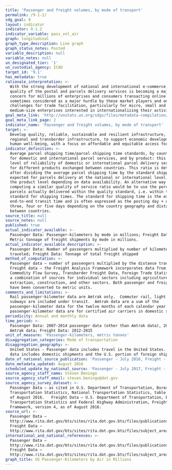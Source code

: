 ```yaml
---
title: 'Passenger and freight volumes, by mode of transport'
permalink: /9-1-2/
sdg_goal: 9
layout: indicator
indicator: 9.1.2
indicator_variable: pass_vol_air
graph: longitudinal
graph_type_description: Line graph
graph_status_notes: Posted
variable_description: null
variable_notes: null
un_designated_tier: '1'
un_custodial_agency: ICAO
target_id: '9.1'
has_metadata: true
rationale_interpretation: >-
  With the strong development of national and international e-commerce, the
  quality of the postal and parcels delivery services is becoming a major
  concern for millions of enterprises and consumers transacting online. It is
  sometimes considered as a major hurdle by these market players and one of the
  challenges for trade facilitation, particularly for micro, small and
  medium-size enterprises interested in internationalizing their activities.
goal_meta_link: 'http://unstats.un.org/sdgs/files/metadata-compilation/Metadata-Goal-9.pdf'
goal_meta_link_page: 2
indicator_name: 'Passenger and freight volumes, by mode of transport'
target: >-
  Develop quality, reliable, sustainable and resilient infrastructure, including
  regional and transborder infrastructure, to support economic development and
  human well-being, with a focus on affordable and equitable access for all.
indicator_definition: >-
  Average parcel shipping time/parcel shipping time standards, by country, both
  for domestic and international parcel services, and by product: this is the
  level of reliability of domestic or international parcel delivery services and
  for different products exchanged between countries. This ratio is determined
  after dividing the average parcel shipping time by the standard shipping time
  expected for parcels delivery at the national or international level, and at
  the product level depending on data availability. An alternative way of
  computing a similar quality of service ratio would be to use the percentage of
  parcels actually delivered within the quality standard, i.e. within the
  standard for shipping times. The standard for shipping time is the expected
  end-to-end transit time and is often expressed as the posting day + one, two ,
  three, four or five days depending on the country geography and distance
  between countries.
source_title: null
source_notes: null
published: true
actual_indicator_available: >-
  Passenger Data: Passenger-kilometers by mode in millions; Freight Data -
  Metric tonnage of freight shipments by mode in millions.  
actual_indicator_available_description: >-
  Passenger Data: Number of passengers multiplied by number of kilometers
  traveled; Freight Data: Tonnage of total freight shipped
method_of_computation: >-
  Passenger data – number of passengers multiplied by the distance traveled.
  Freight data – the Freight Analysis Framework incorporates data from the 2012
  Commodity Flow Survey, Transborder Freight Data, Foreign Trade Statistics, and
  a combination of sources for individual sectors including agriculture, energy
  extraction, construction, and other sectors. Both passenger and freight data
  have been converted to metric units.
comments_and_limitations: >-
  Rail passenger-kilometer data are Amtrak only.  Commuter rail, light rail and
  subways are included under transit.  Amtrak data are a sum of the
  passenger-kilometer data for the twelve months of each calendar year.  Air
  passenger-kilometer data are for certified air carriers in domestic service.
periodicity: Annual and monthly data
time_period: >-
  Passenger Data: 2007-2014 passenger data (other than Amtrak data), 2007-2015
  Amtrak data; Freight Data: 2012-2015
unit_of_measure: 'Passenger-kilometers, metric tonnes'
disaggregation_categories: Mode of transportation
disaggregation_geography: >-
  United States - Passenger data includes travel in the United States.  Freight
  data includes domestic shipments and the U.S. portion of foreign shipments.
date_of_national_source_publication: 'Passenger - July 2016, Freight - August 2016'
date_metadata_updated: August 2016
scheduled_update_by_national_source: 'Passenger - July 2017, Freight - November 2016'
source_agency_staff_name: Steven Beningo
source_agency_staff_email: steven.beningo@dot.gov
source_agency_survey_dataset: >-
  Passenger Data – as cited in U.S. Department of Transportation, Bureau of
  Transportation Statistics, National Transportation Statistics, table 1-40M, as
  of August 2016.   Freight Data – U.S. Department of Transportation, Bureau of
  Transportation Statistics and Federal Highway Administration, Freight Analysis
  Framework, version 4, as of August 2016.
source_url: >-
  Passenger Data –
  http://www.rita.dot.gov/bts/sites/rita.dot.gov.bts/files/publications/national_transportation_statistics/html/table_01_40_m.html
  Freight Data –
  http://www.rita.dot.gov/bts/sites/rita.dot.gov.bts/files/subject_areas/freight_transportation/faf
international_and_national_references: >-
  Passenger Data –
  http://www.rita.dot.gov/bts/sites/rita.dot.gov.bts/files/publications/national_transportation_statistics/html/table_01_40_m.html
  Freight Data –
  http://www.rita.dot.gov/bts/sites/rita.dot.gov.bts/files/subject_areas/freight_transportation/faf
graph_title: US Passenger-Kilometers by Air in Millions
---
```

